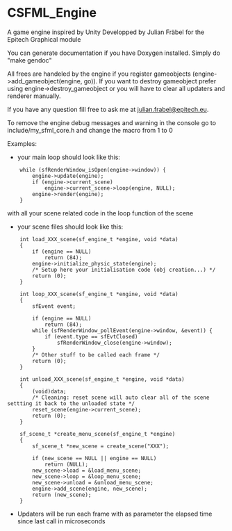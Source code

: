# CSFML_Engine
A game engine inspired by Unity
Developped by Julian Fräbel for the Epitech Graphical module

You can generate documentation if you have Doxygen installed.
Simply do "make gendoc"

All frees are handeled by the engine if you register gameobjects (engine->add_gameobject(engine, go)).
If you want to destroy gameobject prefer using engine->destroy_gameobject or you will have to clear all updaters and renderer manually.

If you have any question fill free to ask me at julian.frabel@epitech.eu.

To remove the engine debug messages and warning in the console go to include/my_sfml_core.h and change the macro from 1 to 0

Examples:
- your main loop should look like this:
```
	while (sfRenderWindow_isOpen(engine->window)) {
		engine->update(engine);
		if (engine->current_scene)
			engine->current_scene->loop(engine, NULL);
		engine->render(engine);
	}
```
 with all your scene related code in the loop function of the scene

- your scene files should look like this:
```
	int load_XXX_scene(sf_engine_t *engine, void *data)
	{
		if (engine == NULL)
			return (84);
		engine->initialize_physic_state(engine);
		/* Setup here your initialisation code (obj creation...) */
		return (0);
	}

	int loop_XXX_scene(sf_engine_t *engine, void *data)
	{
		sfEvent event;

		if (engine == NULL)
			return (84);
		while (sfRenderWindow_pollEvent(engine->window, &event)) {
			if (event.type == sfEvtClosed)
				sfRenderWindow_close(engine->window);
		}
		/* Other stuff to be called each frame */
		return (0);
	}

	int unload_XXX_scene(sf_engine_t *engine, void *data)
	{
		(void)data;
		/* Cleaning: reset scene will auto clear all of the scene settting it back to the unloaded state */
		reset_scene(engine->current_scene);
		return (0);
	}

	sf_scene_t *create_menu_scene(sf_engine_t *engine)
	{
		sf_scene_t *new_scene = create_scene("XXX");

		if (new_scene == NULL || engine == NULL)
			return (NULL);
		new_scene->load = &load_menu_scene;
		new_scene->loop = &loop_menu_scene;
		new_scene->unload = &unload_menu_scene;
		engine->add_scene(engine, new_scene);
		return (new_scene);
	}
```

- Updaters will be run each frame with as parameter the elapsed time since last call in microseconds
